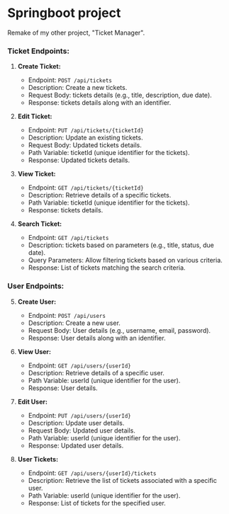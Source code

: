 # Springboot project

Remake of my other project, "Ticket Manager". 

### Ticket Endpoints:

1. **Create Ticket:**
   - Endpoint: `POST /api/tickets`
   - Description: Create a new tickets.
   - Request Body: tickets details (e.g., title, description, due date).
   - Response: tickets details along with an identifier.

2. **Edit Ticket:**
   - Endpoint: `PUT /api/tickets/{ticketId}`
   - Description: Update an existing tickets.
   - Request Body: Updated tickets details.
   - Path Variable: ticketId (unique identifier for the tickets).
   - Response: Updated tickets details.

3. **View Ticket:**
   - Endpoint: `GET /api/tickets/{ticketId}`
   - Description: Retrieve details of a specific tickets.
   - Path Variable: ticketId (unique identifier for the tickets).
   - Response: tickets details.

4. **Search Ticket:**
   - Endpoint: `GET /api/tickets`
   - Description: tickets based on parameters (e.g., title, status, due date).
   - Query Parameters: Allow filtering tickets based on various criteria.
   - Response: List of tickets matching the search criteria.

### User Endpoints:

5. **Create User:**
   - Endpoint: `POST /api/users`
   - Description: Create a new user.
   - Request Body: User details (e.g., username, email, password).
   - Response: User details along with an identifier.

6. **View User:**
   - Endpoint: `GET /api/users/{userId}`
   - Description: Retrieve details of a specific user.
   - Path Variable: userId (unique identifier for the user).
   - Response: User details.

7. **Edit User:**
   - Endpoint: `PUT /api/users/{userId}`
   - Description: Update user details.
   - Request Body: Updated user details.
   - Path Variable: userId (unique identifier for the user).
   - Response: Updated user details.

8. **User Tickets:**
   - Endpoint: `GET /api/users/{userId}/tickets`
   - Description: Retrieve the list of tickets associated with a specific user.
   - Path Variable: userId (unique identifier for the user).
   - Response: List of tickets for the specified user.
